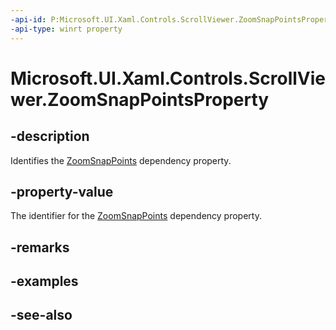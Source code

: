 ```yaml
---
-api-id: P:Microsoft.UI.Xaml.Controls.ScrollViewer.ZoomSnapPointsProperty
-api-type: winrt property
---
```


<!-- Property syntax
public Windows.UI.Xaml.DependencyProperty ZoomSnapPointsProperty { get; }
-->

# Microsoft.UI.Xaml.Controls.ScrollViewer.ZoomSnapPointsProperty

## -description
Identifies the [ZoomSnapPoints](scrollviewer_zoomsnappoints.md) dependency property.

## -property-value
The identifier for the [ZoomSnapPoints](scrollviewer_zoomsnappoints.md) dependency property.

## -remarks

## -examples

## -see-also
